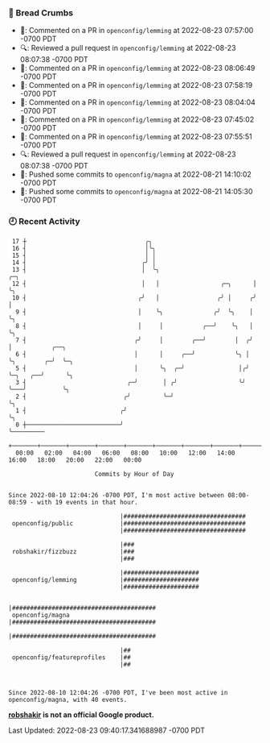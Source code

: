 ### 🍞 Bread Crumbs

 * 💬: Commented on a PR in  `openconfig/lemming` at 2022-08-23 07:57:00 -0700 PDT
 * 🔍: Reviewed a pull request in  `openconfig/lemming` at 2022-08-23 08:07:38 -0700 PDT
 * 💬: Commented on a PR in  `openconfig/lemming` at 2022-08-23 08:06:49 -0700 PDT
 * 💬: Commented on a PR in  `openconfig/lemming` at 2022-08-23 07:58:19 -0700 PDT
 * 💬: Commented on a PR in  `openconfig/lemming` at 2022-08-23 08:04:04 -0700 PDT
 * 💬: Commented on a PR in  `openconfig/lemming` at 2022-08-23 07:45:02 -0700 PDT
 * 💬: Commented on a PR in  `openconfig/lemming` at 2022-08-23 07:55:51 -0700 PDT
 * 🔍: Reviewed a pull request in  `openconfig/lemming` at 2022-08-23 08:07:38 -0700 PDT
 * 🚢: Pushed some commits to `openconfig/magna` at 2022-08-21 14:10:02 -0700 PDT
 * 🚢: Pushed some commits to `openconfig/magna` at 2022-08-21 14:05:30 -0700 PDT

### 🕘 Recent Activity
```
 17 ┼                                 ╭╮
 16 ┤                                 │╰╮
 15 ┤                                 │ │
 14 ┤                                ╭╯ │
 13 ┤                                │  ╰╮                          ╭─╮
 12 ┤                                │   │                 ╭─╮      │ ╰╮
 10 ┤                               ╭╯   │                ╭╯ │     ╭╯  │
  9 ┤                               │    ╰╮              ╭╯  ╰╮    │   ╰╮
  8 ┤                               │     │           ╭──╯    ╰╮   │    ╰╮
  7 ┤                              ╭╯     │        ╭──╯        │  ╭╯     │           ╭──╮
  6 ┤                              │      │     ╭──╯           ╰╮ │      ╰╮        ╭─╯  ╰─╮
  5 ┤                              │      ╰╮  ╭─╯               │╭╯       ╰─╮   ╭──╯      ╰╮
  3 ┤                            ╭─╯       │ ╭╯                 ╰╯          ╰───╯          ╰╮
  2 ┤                           ╭╯         ╰─╯                                              ╰╮
  1 ┤                          ╭╯                                                            ╰╮
  0 ┼──────────────────────────╯                                                              ╰─────────
    +───────+───────+───────+───────+───────+───────+───────+───────+───────+───────+───────+───────+────
  00:00   02:00   04:00   06:00   08:00   10:00   12:00   14:00   16:00   18:00   20:00   22:00   00:00   

						Commits by Hour of Day


Since 2022-08-10 12:04:26 -0700 PDT, I'm most active between 08:00-08:59 - with 19 events in that hour.

```



```
                               |##################################
 openconfig/public             |##################################
                               |##################################

                               |###
 robshakir/fizzbuzz            |###
                               |###

                               |#####################
 openconfig/lemming            |#####################
                               |#####################

                               |########################################
 openconfig/magna              |########################################
                               |########################################

                               |##
 openconfig/featureprofiles    |##
                               |##



Since 2022-08-10 12:04:26 -0700 PDT, I've been most active in openconfig/magna, with 40 events.

```
**[robshakir](mailto:robjs@google.com) is not an official Google product.**  


Last Updated: 2022-08-23 09:40:17.341688987 -0700 PDT
